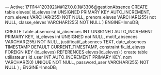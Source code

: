 -- Active: 1711144120392@@127.0.0.1@3306@gestionAbsence
CREATE table eleves(
    id_eleves int UNSIGNED PRIMARY KEY AUTO_INCREMENT,
    nom_eleves VARCHAR(255) NOT NULL,
    prenom_eleves VARCHAR(255) not NULL,
    classe_eleves VARCHAR(255) NOT NULL
)
ENGINE=InnoDB;

CREATE Table absences(
    id_absences INT UNSIGNED AUTO_INCREMENT PRIMARY KEY,
    id_eleves int UNSIGNED not NULL,
    motif_absences VARCHAR(255) NOT NULL,
    justificatif_absences TEXT,
    date_absences TIMESTAMP DEFAULT CURRENT_TIMESTAMP,
    constraint fk_id_eleves FOREIGN KEY (id_eleves) REFERENCES eleves(id_eleves) 
)
create table utilisateur (
    id_user INT AUTO_INCREMENT PRIMARY KEY,
    nom VARCHAR(50) UNIQUE NOT NULL,
    password_user VARCHAR(255) NOT NULL
)
;
ENGINE=InnoDB;